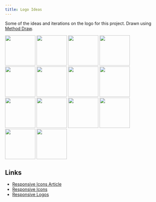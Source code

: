 ```yaml
---
title: Logo Ideas
---
```


Some of the ideas and iterations on the logo for this project. Drawn using [Method Draw](https://editor.method.ac/).

<style>
    .intersect-logo-idea {
        width: 100px;
        height:  100px;
    }
</style>

<img src="/intersect/assets/img/logos/logo1.svg" class="intersect-logo-idea">
<img src="/intersect/assets/img/logos/logo2.svg" class="intersect-logo-idea">
<img src="/intersect/assets/img/logos/logo3.svg" class="intersect-logo-idea">
<img src="/intersect/assets/img/logos/logo4.svg" class="intersect-logo-idea">
<img src="/intersect/assets/img/logos/logo5.svg" class="intersect-logo-idea">
<img src="/intersect/assets/img/logos/logo6.svg" class="intersect-logo-idea">
<img src="/intersect/assets/img/logos/logo7.svg" class="intersect-logo-idea">
<img src="/intersect/assets/img/logos/logo8.svg" class="intersect-logo-idea">
<img src="/intersect/assets/img/logos/logo9.svg" class="intersect-logo-idea">
<img src="/intersect/assets/img/logos/logo10.svg" class="intersect-logo-idea">
<img src="/intersect/assets/img/logos/logo11.svg" class="intersect-logo-idea">
<img src="/intersect/assets/img/logos/logo12.svg" class="intersect-logo-idea">
<img src="/intersect/assets/img/logos/logo13.svg" class="intersect-logo-idea">
<img src="/intersect/assets/img/logos/logo.svg" class="intersect-logo-idea">

## Links

- [Responsive Icons Article](https://responsivedesign.is/articles/responsive-icons/)
- [Responsive Icons](http://responsiveicons.co.uk/)
- [Responsive Logos](http://responsivelogos.co.uk/)